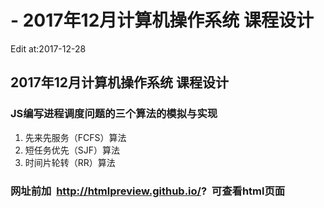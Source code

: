 # - 2017年12月计算机操作系统 课程设计
Edit at:2017-12-28
## 2017年12月计算机操作系统 课程设计
### JS编写进程调度问题的三个算法的模拟与实现
1. 先来先服务（FCFS）算法
2. 短任务优先（SJF）算法
3. 时间片轮转（RR）算法
### 网址前加  http://htmlpreview.github.io/?  可查看html页面
